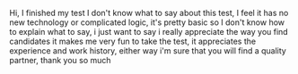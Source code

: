 Hi, I finished my test I don't know what to say about this test, I feel it has no new technology or complicated logic, it's pretty basic so I don't know how to explain what to say, i just want to say i really appreciate the way you find candidates it makes me very fun to take the test, it appreciates the experience and work history, either way i'm sure that you will find a quality partner, thank you so much

